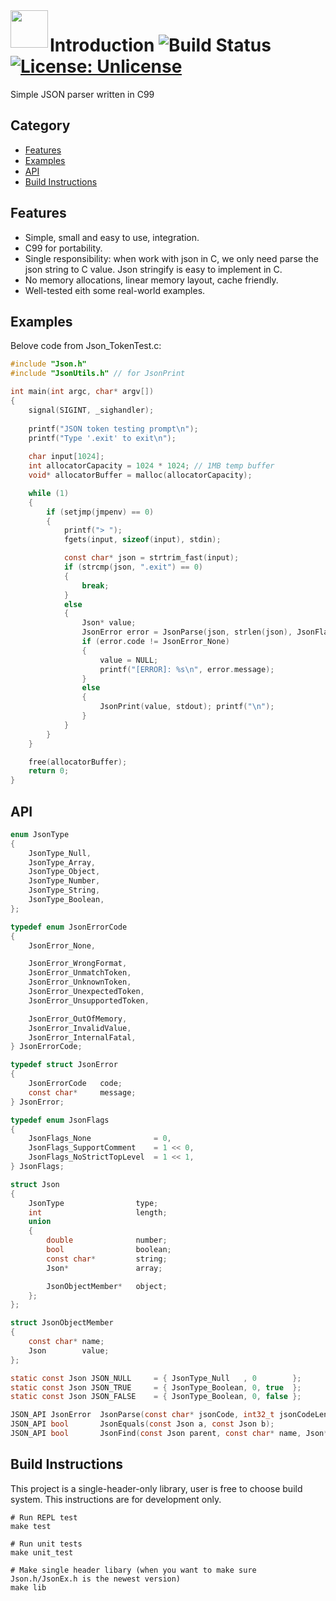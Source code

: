 
<img align="left" src="https://upload.wikimedia.org/wikipedia/commons/thumb/c/c9/JSON_vector_logo.svg/1024px-JSON_vector_logo.svg.png" width="60" height="60" />


# Introduction ![Build Status](https://github.com/maihd/cjson/actions/workflows/unit-tests.yml/badge.svg) [![License: Unlicense](https://img.shields.io/badge/license-Unlicense-blue.svg)](http://unlicense.org/)
Simple JSON parser written in C99

## Category
- [Features](#features)
- [Examples](#examples)
- [API](#api)
- [Build Instructions](#build-instructions)

## Features
- Simple, small and easy to use, integration.
- C99 for portability.
- Single responsibility: when work with json in C, we only need parse the json string to C value. Json stringify is easy to implement in C.
- No memory allocations, linear memory layout, cache friendly.
- Well-tested eith some real-world examples.

## Examples
Belove code from Json_TokenTest.c:
```C
#include "Json.h"
#include "JsonUtils.h" // for JsonPrint

int main(int argc, char* argv[])
{
    signal(SIGINT, _sighandler);
    
    printf("JSON token testing prompt\n");
    printf("Type '.exit' to exit\n");
    
    char input[1024];
    int allocatorCapacity = 1024 * 1024; // 1MB temp buffer
    void* allocatorBuffer = malloc(allocatorCapacity);

    while (1)
    {
	    if (setjmp(jmpenv) == 0)
	    {
	        printf("> ");
	        fgets(input, sizeof(input), stdin);

	        const char* json = strtrim_fast(input);
	        if (strcmp(json, ".exit") == 0)
	        {
                break;
	        }
	        else
            {
                Json* value;
                JsonError error = JsonParse(json, strlen(json), JsonFlags_NoStrictTopLevel, allocatorBuffer, allocatorCapacity, &value);
                if (error.code != JsonError_None)
                {
                    value = NULL;
                    printf("[ERROR]: %s\n", error.message);
                }
                else
                {
                    JsonPrint(value, stdout); printf("\n");
                }
	        }
	    }
    }

    free(allocatorBuffer);
    return 0;
}
```

## API
```C
enum JsonType
{
    JsonType_Null,
    JsonType_Array,
    JsonType_Object,
    JsonType_Number,
    JsonType_String,
    JsonType_Boolean,
};

typedef enum JsonErrorCode
{
    JsonError_None,

    JsonError_WrongFormat,
    JsonError_UnmatchToken,
    JsonError_UnknownToken,
    JsonError_UnexpectedToken,
    JsonError_UnsupportedToken,

    JsonError_OutOfMemory,
    JsonError_InvalidValue,
    JsonError_InternalFatal,
} JsonErrorCode;

typedef struct JsonError
{
    JsonErrorCode   code;
    const char*     message;
} JsonError;

typedef enum JsonFlags
{
    JsonFlags_None              = 0,
    JsonFlags_SupportComment    = 1 << 0,
    JsonFlags_NoStrictTopLevel  = 1 << 1,
} JsonFlags;

struct Json
{
    JsonType                type;
    int                     length;
    union 
    {
        double              number;
        bool                boolean;   
        const char*         string;
        Json*               array;

        JsonObjectMember*   object;
    };
};

struct JsonObjectMember
{
    const char* name;
    Json        value;
};

static const Json JSON_NULL     = { JsonType_Null   , 0        };
static const Json JSON_TRUE     = { JsonType_Boolean, 0, true  };
static const Json JSON_FALSE    = { JsonType_Boolean, 0, false };

JSON_API JsonError  JsonParse(const char* jsonCode, int32_t jsonCodeLength, JsonFlags flags, void* buffer, int32_t bufferSize, Json* result);
JSON_API bool       JsonEquals(const Json a, const Json b);
JSON_API bool       JsonFind(const Json parent, const char* name, Json* result);
```

## Build Instructions
This project is a single-header-only library, user is free to choose build system. This instructions are for development only.
```
# Run REPL test
make test

# Run unit tests
make unit_test

# Make single header libary (when you want to make sure Json.h/JsonEx.h is the newest version)
make lib
```
